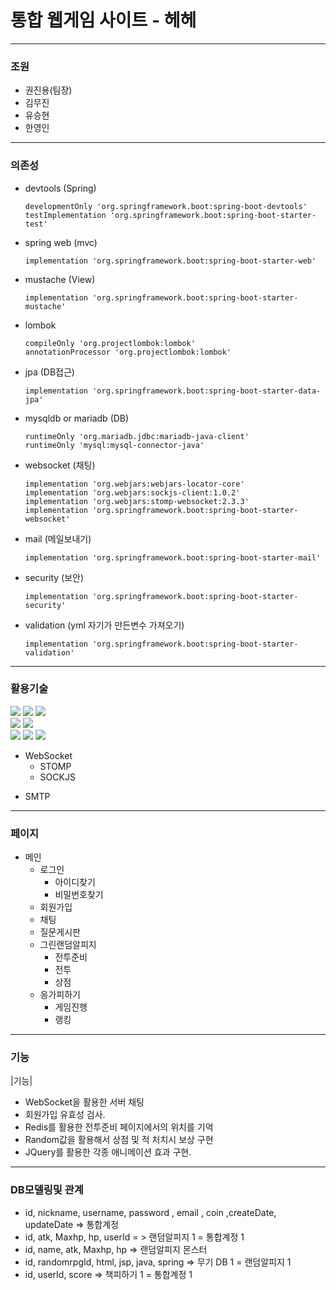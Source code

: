 # 통합 웹게임 사이트  - 헤헤
---
### 조원
- 권진용(팀장)
- 김무진
- 유승현
- 한영인
---
### 의존성
+ devtools (Spring)
    ```
    developmentOnly 'org.springframework.boot:spring-boot-devtools'
    testImplementation 'org.springframework.boot:spring-boot-starter-test'
    ```
+ spring web (mvc)
    ```
    implementation 'org.springframework.boot:spring-boot-starter-web'
    ```
+ mustache (View)
    ```
    implementation 'org.springframework.boot:spring-boot-starter-mustache'
    ```
+ lombok 
    ```
    compileOnly 'org.projectlombok:lombok'
    annotationProcessor 'org.projectlombok:lombok'
    ```
+ jpa (DB접근)
    ```
    implementation 'org.springframework.boot:spring-boot-starter-data-jpa'
    ```
+ mysqldb or mariadb (DB)
    ```
    runtimeOnly 'org.mariadb.jdbc:mariadb-java-client'
    runtimeOnly 'mysql:mysql-connector-java'
    ```
+ websocket (채팅)
    ```
    implementation 'org.webjars:webjars-locator-core'
    implementation 'org.webjars:sockjs-client:1.0.2'
    implementation 'org.webjars:stomp-websocket:2.3.3'
    implementation 'org.springframework.boot:spring-boot-starter-websocket'
    ```
+ mail (메일보내기)
    ```
    implementation 'org.springframework.boot:spring-boot-starter-mail'
    ```
+ security (보안)
    ```
    implementation 'org.springframework.boot:spring-boot-starter-security'
    ```
+ validation (yml 자기가 만든변수 가져오기)
    ```
    implementation 'org.springframework.boot:spring-boot-starter-validation'
    ```
---
### 활용기술
<div>
    <img src="https://img.shields.io/badge/SpringBoot-6DB33F?style=for-the-badge&logo=SpringBoot&logoColor=white">
    <img src="https://img.shields.io/badge/Java-007396?style=for-the-badge&logo=Java&logoColor=white">
    <img src="https://img.shields.io/badge/JavaScript-3F7DF1E?style=for-the-badge&logo=JavaScript&logoColor=white">
</div>
<div>
    <img src="https://img.shields.io/badge/jQuery-0769AD?style=for-the-badge&logo=jQuery&logoColor=white">
    <img src="https://img.shields.io/badge/Bootstrap-7952B3?style=for-the-badge&logo=Bootstrap&logoColor=white">
</div>
<div>
    <img src="https://img.shields.io/badge/MariaDB-003545?style=for-the-badge&logo=MariaDB&logoColor=white">
    <img src="https://img.shields.io/badge/MySQL-4479A1?style=for-the-badge&logo=MySQL&logoColor=white">
    <img src="https://img.shields.io/badge/SpringSecurity-6DB33F?style=for-the-badge&logo=SpringSecurity&logoColor=white">
</div>

+ WebSocket
    + STOMP
    + SOCKJS
- SMTP
---
### 페이지 
+ 메인
    + 로그인
        + 아이디찾기
        + 비밀번호찾기
    + 회원가입
    + 채팅
    + 질문게시판
    + 그린랜덤알피지
        + 전투준비
        + 전투
        + 상점
    + 응가피하기
        + 게임진행
        + 랭킹
---
### 기능
|기능|
- WebSocket을 활용한 서버 채팅
- 회원가입 유효성 검사.
- Redis를 활용한 전투준비 페이지에서의 위치를 기억
- Random값을 활용해서 상점 및 적 처치시 보상 구현
- JQuery를 활용한 각종 애니메이션 효과 구현.
---
### DB모델링및 관계
- id, nickname, username, password , email , coin ,createDate, updateDate => 통합계정
- id, atk, Maxhp, hp, userId = > 랜덤알피지 1 = 통합계정 1
- id, name, atk, Maxhp, hp => 랜덤알피지 몬스터
- id, randomrpgId, html, jsp, java, spring => 무기 DB 1 = 랜덤알피지 1
- id, userId, score => 책피하기 1 = 통합계정 1